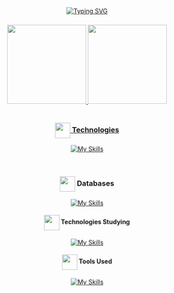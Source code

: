 <div align=center>
<a href="https://git.io/typing-svg"><img src="https://readme-typing-svg.demolab.com?font=Roboto&pause=1000&color=D9E6D1&center=true&width=435&lines=Hello+World!;I'm+Vitor Odorico!;Developer Full-Stacks : ); Founder The Black Panther Code" alt="Typing SVG" /></a>
</div>


###

<div align="center">
  <a href="https://github.com/VitorOdorico" />

<img height="180em" src="https://github-readme-stats.vercel.app/api?username=VitorOdorico&show_icons=true&theme=dark&include_all_commits=true&count_private=true"/>
  <img height="180em" src="https://github-readme-stats.vercel.app/api/top-langs/?username=VitorOdorico&layout=compact&theme=dark"/>
  
  <!-- [![spotify-github-profile](https://spotify-github-profile.vercel.app/api/view?uid=2142dr6jypdorh5efa2rbtywi&cover_image=true&theme=natemoo-re&bar_color=0062ff&bar_color_cover=false)](https://spotify-github-profile.vercel.app/api/view?uid=2142dr6jypdorh5efa2rbtywi&redirect=true) -->
</div>




<div style="display: inline_block" align="center"><br>
 <h3 align="center"><img align="center" width="35x" src="https://cdn3.emoji.gg/emojis/3085-vsl-developer.png](https://cdn3.emoji.gg/emojis/7386-text-g.png"/> Technologies</h3>
  
  [![My Skills](https://skills.thijs.gg/icons?i=html,css,js,nodejs,python,c,nest&theme=dark)](https://skills.thijs.gg)
  
</div>

<div style="display: inline_block" align="center"><br>
 <h3 align="center"><img align="center" width="35x" src="https://cdn3.emoji.gg/emojis/3085-vsl-developer.png](https://cdn3.emoji.gg/emojis/7386-text-g.png"/> Databases</h3>
  
  [![My Skills](https://skills.thijs.gg/icons?i=mysql&theme=dark)](https://skills.thijs.gg)
  
</div>

<div align=center>
  <h4 align="center"><img align="center" width="35x" src="https://cdn3.emoji.gg/emojis/3085-vsl-developer.png](https://cdn3.emoji.gg/emojis/7386-text-g.png"/> Technologies Studying</h4>

[![My Skills](https://skills.thijs.gg/icons?i=react,ts,django,c#,.net&theme=dark)](https://skills.thijs.gg)

</div>

<div align=center>
  <h4 align="center"><img align="center" width="35x" src="https://cdn3.emoji.gg/emojis/3085-vsl-developer.png](https://cdn3.emoji.gg/emojis/7386-text-g.png"/> Tools Used</h4>

[![My Skills](https://skills.thijs.gg/icons?i=vscode,visualstudio,photoshop,xd,figma,git,github&theme=dark)](https://skills.thijs.gg)

</div>


<!-- <div style="align-center">

[![Ashutosh's github activity graph](https://activity-graph.herokuapp.com/graph?username=VitorOdorico&theme=dark)](https://github.com/ashutosh00710/github-readme-activity-graph)

</div> -->
